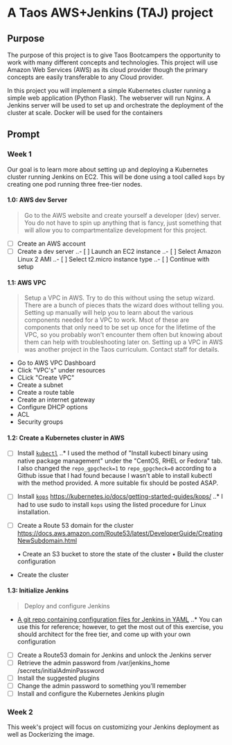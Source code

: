 # A Taos AWS+Jenkins (TAJ) project



## Purpose

The purpose of this project is to give Taos Bootcampers the opportunity to work with many different concepts and technologies. This project will use Amazon Web Services (AWS) as its cloud provider though the primary concepts are easily transferable to any Cloud provider.

In this project you will implement a simple Kubernetes cluster running a simple web application (Python Flask). The webserver will run Nginx. A Jenkins server will be used to set up and orchestrate the deployment of the cluster at scale. Docker will be used for the containers



## Prompt

### Week 1
Our goal is to learn more about setting up and deploying a Kubernetes cluster running Jenkins on EC2. This will be done using a tool called `kops` by creating one pod running three free-tier nodes.

#### 1.0: AWS dev Server

> Go to the AWS website and create yourself a developer (dev) server. You do not have to spin up anything that is fancy, just something that will allow you to compartmentalize development for this project.

- [ ] Create an AWS account
- [ ] Create a dev server
..- [ ] Launch an EC2 instance
..- [ ] Select Amazon Linux 2 AMI
..- [ ] Select t2.micro instance type
..- [ ] Continue with setup

#### 1.1: AWS VPC

> Setup a VPC in AWS. Try to do this without using the setup wizard. There are a bunch of pieces thats the wizard does without telling you. Setting up manually will help you to learn about the various components needed for a VPC to work. Msot of these are components that only need to be set up once for the lifetime of the VPC, so you probably won't encounter them often but knowing about them can help with troubleshooting later on. Setting up a VPC in AWS was another project in the Taos curriculum. Contact staff for details.

* Go to AWS VPC Dashboard
* Click "VPC's" under resources
* CLick "Create VPC"
* Create a subnet
* Create a route table
* Create an internet gateway
* Configure DHCP options
* ACL
* Security groups

#### 1.2: Create a Kubernetes cluster in AWS

- [ ] Install [`kubectl`](https://kubernetes.io/docs/tasks/tools/install-kubectl/)
..* I used the method of "Install kubectl binary using native package management" under the "CentOS, RHEL or Fedora" tab. I also changed the `repo_gpgcheck=1` to `repo_gpgcheck=0` according to a Github issue that I had found because I wasn't able to install kubectl with the method provided. A more suitable fix should be posted ASAP.

- [ ] Install [`kops`](https://kubernetes.io/docks/getting-started-guides/kops/)
https://kubernetes.io/docs/getting-started-guides/kops/
..* I had to use sudo to install `kops` using the listed procedure for Linux installation.

- [ ] Create a Route 53 domain for the cluster
https://docs.aws.amazon.com/Route53/latest/DeveloperGuide/CreatingNewSubdomain.html


    • Create an S3 bucket to store the state of the cluster
    • Build the cluster configuration
* Create the cluster

#### 1.3: Initialize Jenkins

> Deploy and configure Jenkins

* [A git repo containing configuration files for Jenkins in YAML](https://github.com/kumorilabs/getting-to-know-k8s/tree/master/kubernetes/jenkins)
..* You can use this for reference; however, to get the most out of this exercise, you should architect for the free tier, and come up with your own configuration

- [ ] Create a Route53 domain for Jenkins and unlock the Jenkins server
- [ ] Retrieve the admin password from /var/jenkins_home /secrets/initialAdminPassword
- [ ] Install the suggested plugins
- [ ] Change the admin password to something you’ll remember
- [ ] Install and configure the Kubernetes Jenkins plugin

### Week 2

This week's project will focus on customizing your Jenkins deployment as well as Dockerizing the image.


